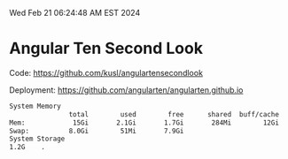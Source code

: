 Wed Feb 21 06:24:48 AM EST 2024

# Angular Ten Second Look

Code: https://github.com/kusl/angulartensecondlook

Deployment: https://github.com/angularten/angularten.github.io

```bash
System Memory
               total        used        free      shared  buff/cache   available
Mem:            15Gi       2.1Gi       1.7Gi       284Mi        12Gi        13Gi
Swap:          8.0Gi        51Mi       7.9Gi
System Storage
1.2G	.
```
